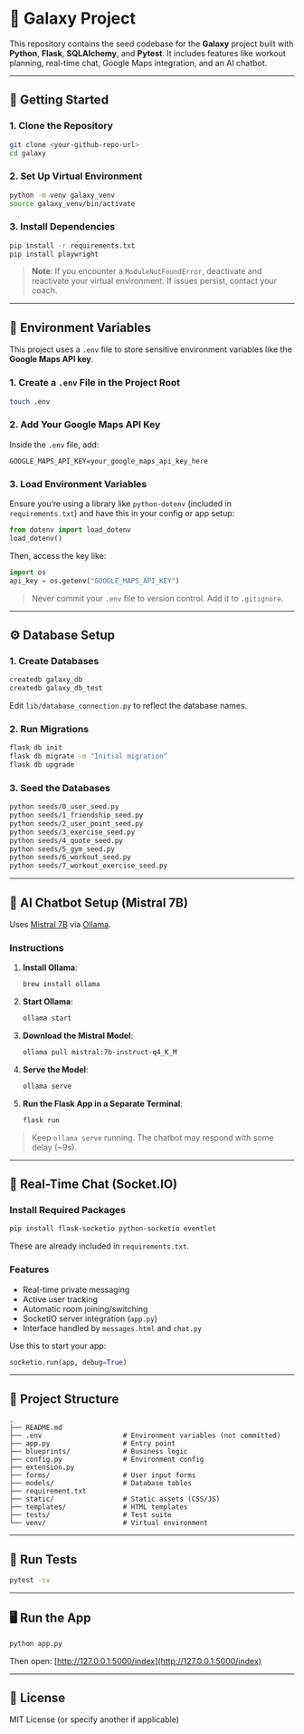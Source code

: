 # 🌌 Galaxy Project

This repository contains the seed codebase for the **Galaxy** project built with **Python**, **Flask**, **SQLAlchemy**, and **Pytest**. It includes features like workout planning, real-time chat, Google Maps integration, and an AI chatbot.

---

## 🚀 Getting Started

### 1. Clone the Repository

```bash
git clone <your-github-repo-url>
cd galaxy
```

### 2. Set Up Virtual Environment

```bash
python -m venv galaxy_venv
source galaxy_venv/bin/activate
```

### 3. Install Dependencies

```bash
pip install -r requirements.txt
pip install playwright
```

> **Note**: If you encounter a `ModuleNotFoundError`, deactivate and reactivate your virtual environment. If issues persist, contact your coach.

---

## 🔐 Environment Variables

This project uses a `.env` file to store sensitive environment variables like the **Google Maps API key**.

### 1. Create a `.env` File in the Project Root

```bash
touch .env
```

### 2. Add Your Google Maps API Key

Inside the `.env` file, add:

```env
GOOGLE_MAPS_API_KEY=your_google_maps_api_key_here
```

### 3. Load Environment Variables

Ensure you’re using a library like `python-dotenv` (included in `requirements.txt`) and have this in your config or app setup:

```python
from dotenv import load_dotenv
load_dotenv()
```

Then, access the key like:

```python
import os
api_key = os.getenv("GOOGLE_MAPS_API_KEY")
```

> Never commit your `.env` file to version control. Add it to `.gitignore`.

---

## ⚙️ Database Setup

### 1. Create Databases

```bash
createdb galaxy_db
createdb galaxy_db_test
```

Edit `lib/database_connection.py` to reflect the database names.

### 2. Run Migrations

```bash
flask db init
flask db migrate -m "Initial migration"
flask db upgrade
```

### 3. Seed the Databases

```bash
python seeds/0_user_seed.py
python seeds/1_friendship_seed.py
python seeds/2_user_point_seed.py
python seeds/3_exercise_seed.py
python seeds/4_quote_seed.py
python seeds/5_gym_seed.py
python seeds/6_workout_seed.py
python seeds/7_workout_exercise_seed.py
```

---

## 🧠 AI Chatbot Setup (Mistral 7B)

Uses [Mistral 7B](https://ollama.com/library/mistral) via [Ollama](https://ollama.com/).

### Instructions

1. **Install Ollama**:
   ```bash
   brew install ollama
   ```

2. **Start Ollama**:
   ```bash
   ollama start
   ```

3. **Download the Mistral Model**:
   ```bash
   ollama pull mistral:7b-instruct-q4_K_M
   ```

4. **Serve the Model**:
   ```bash
   ollama serve
   ```

5. **Run the Flask App in a Separate Terminal**:
   ```bash
   flask run
   ```

> Keep `ollama serve` running. The chatbot may respond with some delay (~9s).

---

## 💬 Real-Time Chat (Socket.IO)

### Install Required Packages

```bash
pip install flask-socketio python-socketio eventlet
```

These are already included in `requirements.txt`.

### Features

- Real-time private messaging
- Active user tracking
- Automatic room joining/switching
- SocketIO server integration (`app.py`)
- Interface handled by `messages.html` and `chat.py`

Use this to start your app:

```python
socketio.run(app, debug=True)
```

---

## 📁 Project Structure

```text
.
├── README.md
├── .env                    # Environment variables (not committed)
├── app.py                  # Entry point
├── blueprints/             # Business logic
├── config.py               # Environment config
├── extension.py
├── forms/                  # User input forms
├── models/                 # Database tables
├── requirement.txt
├── static/                 # Static assets (CSS/JS)
├── templates/              # HTML templates
├── tests/                  # Test suite
└── venv/                   # Virtual environment
```

---

## 🧪 Run Tests

```bash
pytest -sv
```

---

## 🖥️ Run the App

```bash
python app.py
```

Then open: [http://127.0.0.1:5000/index](http://127.0.0.1:5000/index)

---

## 📜 License

MIT License (or specify another if applicable)
